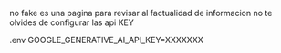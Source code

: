 no fake es una pagina para revisar al factualidad de informacion
no te olvides de configurar las api KEY

.env
GOOGLE_GENERATIVE_AI_API_KEY=XXXXXXX
